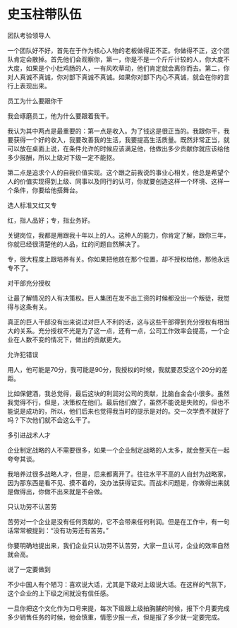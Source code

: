 # 史玉柱带队伍

团队考验领导人 

一个团队好不好，首先在于作为核心人物的老板做得正不正。你做得不正，这个团队肯定会散掉。首先他们会观察你，第一，你是不是一个斤斤计较的人，你大度不大度，如果是个小肚鸡肠的人，一有风吹草动，他们肯定就会离你而去。第二，你对人真诚不真诚，你对部下真诚不真诚。如果你对部下内心不真诚，就会在你的言行上表现出来。 

员工为什么要跟你干 

我会琢磨员工，他为什么要跟着我干。 

我认为其中两点是最重要的：第一点是收入。为了钱这是很正当的。我跟你干，我要获得一个好的收入，我要改善我的生活，我要提高生活质量。既然非常正当，就可以放在桌面上说，在条件允许的时候应该满足他，他做出多少贡献你就应该给他多少报酬，所以上级对下级一定不能抠。 

第二点是追求个人的自我价值实现。这个跟之前我说的事业心相关，他总是希望个人的价值实现得到上级、同事以及同行的认可，你就要创造这样一个环境、这样一个条件，你要给他搭舞台。 

选人标准又红又专 

红，指人品好；专，指业务好。 

关键岗位，我都是用跟我十年以上的人。这种人的能力，你肯定了解，跟你三年，你就已经很清楚他的人品，红的问题自然解决了。 

专，很大程度上跟培养有关。你如果把他放在那个位置，却不授权给他，那他永远专不了。 

对干部充分授权 

让最了解情况的人有决策权。巨人集团在发不出工资的时候都没出一个叛徒，我觉得与这条有关。 

真正的巨人干部没有出来说过对巨人不利的话，这与这些干部得到充分授权有相当大的关系。充分授权不光是为了这一点，还有一点，公司工作效率会提高，一个企业在人数不变的情况下，做出的贡献更大。 

允许犯错误 

用人，他可能是70分，我可能是90分，我授权的时候，我就要忍受这个20分的差距。 

比如保健酒，我总觉得，最后这块的利润对公司的贡献，比脑白金会小很多。虽然我觉得不行，但是，决策权在他们。最后他们做了，虽然不能说是失败的，但也不能说是成功的，所以，他们后来也觉得我当时的提示是对的。交一次学费不就好了吗？下次他们就不会这么干了。 

多引进战术人才 

企业制定战略的人不需要很多，如果一个企业制定战略的人太多，就会整天在一起夸夸其谈。 

我培养过很多战略人才，但是，后来都离开了。往往水平不高的人自封为战略家，因为那东西是看不见、摸不着的，没办法获得证实。而战术问题是，你做得出来就是做得出，你做不出来就是不会做。 

只认功劳不认苦劳 

苦劳对一个企业是没有任何贡献的，它不会带来任何利润。但是在工作中，有一句话常常被提到：“没有功劳还有苦劳。” 

你要明确地提出来，我们企业只认功劳不认苦劳，大家一旦认可，企业的效率自然就会高。 

说了一定要做到 

不少中国人有个陋习：喜欢说大话，尤其是下级对上级说大话。在这样的气氛下，这个企业的上下级之间就没有信任感。 

一旦你把这个文化作为口号来提，每次下级跟上级拍胸脯的时候，报下个月要完成多少销售任务的时候，他会慎重，情愿少报一点，但是报了多少就一定要完成。